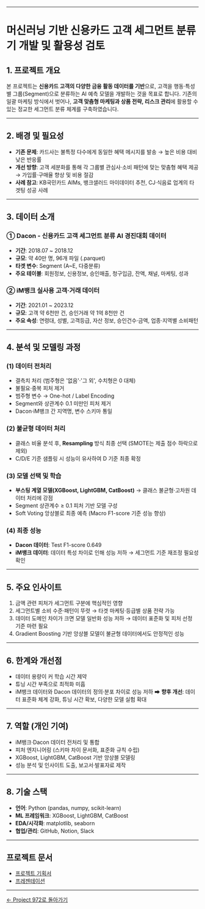 
---

# 머신러닝 기반 신용카드 고객 세그먼트 분류기 개발 및 활용성 검토

## 1. 프로젝트 개요

본 프로젝트는 **신용카드 고객의 다양한 금융 활동 데이터를 기반**으로, 고객을 행동·특성별 그룹(Segment)으로 분류하는 AI 예측 모델을 개발하는 것을 목표로 합니다.
기존의 일괄 마케팅 방식에서 벗어나, **고객 맞춤형 마케팅과 상품 전략, 리스크 관리**에 활용할 수 있는 정교한 세그먼트 분류 체계를 구축하였습니다.

---

## 2. 배경 및 필요성

* **기존 문제**: 카드사는 불특정 다수에게 동일한 혜택 메시지를 발송 → 높은 비용 대비 낮은 반응률
* **개선 방향**: 고객 세분화를 통해 각 그룹별 관심사·소비 패턴에 맞는 맞춤형 혜택 제공 → 가입률·구매율 향상 및 비용 절감
* **사례 참고**: KB국민카드 AIMs, 뱅크샐러드 마이데이터 추천, CJ·식음료 업계의 타겟팅 성공 사례

---

## 3. 데이터 소개

### ① Dacon - 신용카드 고객 세그먼트 분류 AI 경진대회 데이터

* **기간**: 2018.07 \~ 2018.12
* **규모**: 약 40만 명, 96개 파일 (.parquet)
* **타겟 변수**: Segment (A\~E, 다중분류)
* **주요 테이블**: 회원정보, 신용정보, 승인매출, 청구입금, 잔액, 채널, 마케팅, 성과

### ② iM뱅크 실사용 고객·거래 데이터

* **기간**: 2021.01 \~ 2023.12
* **규모**: 고객 약 6천만 건, 승인거래 약 1억 8천만 건
* **주요 속성**: 연령대, 성별, 고객등급, 자산 정보, 승인건수·금액, 업종·지역별 소비패턴

---

## 4. 분석 및 모델링 과정

### (1) 데이터 전처리

* 결측치 처리 (범주형은 '없음'·'그 외', 수치형은 0 대체)
* 불필요·중복 피처 제거
* 범주형 변수 → One-hot / Label Encoding
* Segment와 상관계수 0.1 미만인 피처 제거
* Dacon·iM뱅크 간 지역명, 변수 스키마 통일

### (2) 불균형 데이터 처리

* 클래스 비율 분석 후, **Resampling** 방식 최종 선택 (SMOTE는 제출 점수 하락으로 제외)
* C/D/E 기준 샘플링 시 성능이 유사하여 D 기준 최종 확정

### (3) 모델 선택 및 학습

* **부스팅 계열 모델(XGBoost, LightGBM, CatBoost)** → 클래스 불균형·고차원 데이터 처리에 강점
* Segment 상관계수 ≥ 0.1 피처 기반 모델 구성
* Soft Voting 앙상블로 최종 예측 (Macro F1-score 기준 성능 향상)

### (4) 최종 성능

* **Dacon 데이터**: Test F1-score 0.649
* **iM뱅크 데이터**: 데이터 특성 차이로 인해 성능 저하 → 세그먼트 기준 재조정 필요성 확인

---

## 5. 주요 인사이트

1. 금액 관련 피처가 세그먼트 구분에 핵심적인 영향
2. 세그먼트별 소비 수준·패턴이 뚜렷 → 타겟 마케팅·등급별 상품 전략 가능
3. 데이터 도메인 차이가 크면 모델 일반화 성능 저하 → 데이터 표준화 및 피처 선정 기준 마련 필요
4. Gradient Boosting 기반 앙상블 모델이 불균형 데이터에서도 안정적인 성능

---

## 6. 한계와 개선점

* 데이터 용량이 커 학습 시간 제약
* 튜닝 시간 부족으로 최적화 미흡
* iM뱅크 데이터와 Dacon 데이터의 정의·분포 차이로 성능 저하
  ➡ **향후 개선**: 데이터 표준화 체계 강화, 튜닝 시간 확보, 다양한 모델 실험 확대

---

## 7. 역할 (개인 기여)

* iM뱅크·Dacon 데이터 전처리 및 통합
* 피처 엔지니어링 (스키마 차이 문서화, 표준화 규칙 수립)
* XGBoost, LightGBM, CatBoost 기반 앙상블 모델링
* 성능 분석 및 인사이트 도출, 보고서·발표자료 제작

---

## 8. 기술 스택

* **언어**: Python (pandas, numpy, scikit-learn)
* **ML 프레임워크**: XGBoost, LightGBM, CatBoost
* **EDA/시각화**: matplotlib, seaborn
* **협업/관리**: GitHub, Notion, Slack

---

## 프로젝트 문서

* [프로젝트 기획서](results/ml_project_proposal.pdf)
* [프레젠테이션](results/ml_project_presentation.pdf)

---

[← Project 972로 돌아가기](https://github.com/wootae1020/project972)
